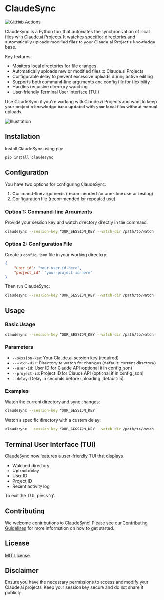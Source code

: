 # ClaudeSync
[![GitHub Actions](https://github.com/jahwag/ClaudeSync/actions/workflows/publish-to-pypi.yml/badge.svg)](https://github.com/jahwag/ClaudeSync/actions/workflows/publish-to-pypi.yml)

ClaudeSync is a Python tool that automates the synchronization of local files with Claude.ai Projects. It watches specified directories and automatically uploads modified files to your Claude.ai Project's knowledge base.

Key features:
- Monitors local directories for file changes
- Automatically uploads new or modified files to Claude.ai Projects
- Configurable delay to prevent excessive uploads during active editing
- Supports both command-line arguments and config file for flexibility
- Handles recursive directory watching
- User-friendly Terminal User Interface (TUI)

Use ClaudeSync if you're working with Claude.ai Projects and want to keep your project's knowledge base updated with your local files without manual uploads.

![Illustration](https://raw.githubusercontent.com/jahwag/ClaudeSync/master/screen.png)

## Installation

Install ClaudeSync using pip:

```bash
pip install claudesync
```

## Configuration

You have two options for configuring ClaudeSync:

1. Command-line arguments (recommended for one-time use or testing)
2. Configuration file (recommended for repeated use)

### Option 1: Command-line Arguments

Provide your session key and watch directory directly in the command:

```bash
claudesync --session-key YOUR_SESSION_KEY --watch-dir /path/to/watch
```

### Option 2: Configuration File

Create a `config.json` file in your working directory:

```json
{
    "user_id": "your-user-id-here",
    "project_id": "your-project-id-here"
}
```

Then run ClaudeSync:

```bash
claudesync --session-key YOUR_SESSION_KEY --watch-dir /path/to/watch
```

## Usage

### Basic Usage

```bash
claudesync --session-key YOUR_SESSION_KEY --watch-dir /path/to/watch
```

### Parameters

- `--session-key`: Your Claude.ai session key (required)
- `--watch-dir`: Directory to watch for changes (default: current directory)
- `--user-id`: User ID for Claude API (optional if in config.json)
- `--project-id`: Project ID for Claude API (optional if in config.json)
- `--delay`: Delay in seconds before uploading (default: 5)

### Examples

Watch the current directory and sync changes:
```bash
claudesync --session-key YOUR_SESSION_KEY
```

Watch a specific directory with a custom delay:
```bash
claudesync --session-key YOUR_SESSION_KEY --watch-dir /path/to/watch --delay 10
```

## Terminal User Interface (TUI)

ClaudeSync now features a user-friendly TUI that displays:

- Watched directory
- Upload delay
- User ID
- Project ID
- Recent activity log

To exit the TUI, press 'q'.

## Contributing

We welcome contributions to ClaudeSync! Please see our [Contributing Guidelines](CONTRIBUTING.md) for more information on how to get started.

## License

[MIT License](https://opensource.org/licenses/MIT)

## Disclaimer

Ensure you have the necessary permissions to access and modify your Claude.ai projects. Keep your session key secure and do not share it publicly.